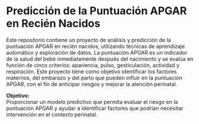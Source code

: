 <h1>Predicción de la Puntuación APGAR en Recién Nacidos</h1>
<p>
   Este repositorio contiene un proyecto de análisis y predicción de la puntuación APGAR en recién nacidos, utilizando técnicas de aprendizaje automático y exploración de datos. La puntuación APGAR es un indicador de la salud del bebé inmediatamente después del nacimiento y se evalúa en función de cinco criterios: apariencia, pulso, gesticulación, actividad y respiración. Este proyecto tiene como objetivo identificar los factores maternos, del embarazo y del parto que pueden influir en la puntuación APGAR, con el fin de anticipar riesgos y mejorar la atención perinatal.
</p>
<p>
  <b>Objetivo:</b>
  <br>
  Proporcionar un modelo predictivo que permita evaluar el riesgo en la puntuación APGAR y ayudar a identificar factores que podrían necesitar intervención en el contexto perinatal.
</p>
